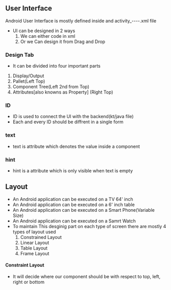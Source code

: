 ## User Interface
   Android User Interface is mostly defined inside and activity_----.xml file
- UI can be designed in 2 ways
    1. We can either code in xml
    2. Or we Can design it from Drag and Drop

### Design Tab
- It can be divided into four important parts
 1. Display/Output
 2. Pallet(Left Top)
 3. Component Tree(Left 2nd from Top)
 4. Attributes[also knowns as Property] (Right Top)

 ### ID
 - ID is used to connect the UI with the backend(kt/java file)
 - Each and every ID should be diffrent in a single form

 ### text
 - text is attribute which denotes the value inside a component

 ### hint
 - hint is a attribute which is only visible when text is empty


 ## Layout
 - An Android application can be executed on a TV 64' inch
 - An Android application can be executed on a 6' inch table
 - An Android application can be executed on a Smart Phone(Variable Size)
 - An Android application can be executed on a Samrt Watch
 - To maintain This desginig part on each type of screen there are mostly 4 types of layout used
    1. Constrained Layout
    2. Linear Layout
    3. Table Layout
    4. Frame Layout

#### Constraint Layout
- It will decide where our component should be with respect to top, left, right or bottom